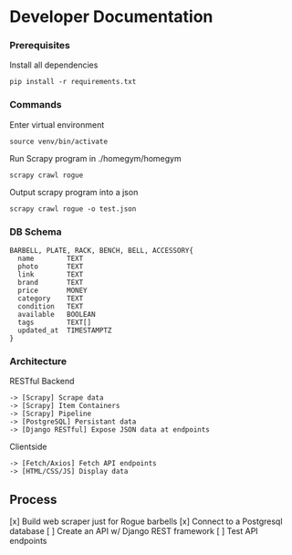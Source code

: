 # Developer Documentation

### Prerequisites

Install all dependencies
```
pip install -r requirements.txt
```

### Commands

Enter virtual environment
```
source venv/bin/activate
```

Run Scrapy program in ./homegym/homegym
```
scrapy crawl rogue 
```

Output scrapy program into a json
```
scrapy crawl rogue -o test.json
```

### DB Schema

```
BARBELL, PLATE, RACK, BENCH, BELL, ACCESSORY{
  name        TEXT
  photo       TEXT
  link        TEXT
  brand       TEXT 
  price       MONEY
  category    TEXT
  condition   TEXT
  available   BOOLEAN
  tags        TEXT[]
  updated_at  TIMESTAMPTZ
}
```

### Architecture

RESTful Backend
```
-> [Scrapy] Scrape data
-> [Scrapy] Item Containers  
-> [Scrapy] Pipeline
-> [PostgreSQL] Persistant data
-> [Django RESTful] Expose JSON data at endpoints
```

Clientside 
```
-> [Fetch/Axios] Fetch API endpoints
-> [HTML/CSS/JS] Display data
```

## Process
[x] Build web scraper just for Rogue barbells
[x] Connect to a Postgresql database
[ ] Create an API w/ Django REST framework
[ ] Test API endpoints

